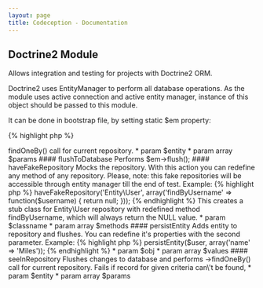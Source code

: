 ```yaml
---
layout: page
title: Codeception - Documentation
---
```


## Doctrine2 Module

Allows integration and testing for projects with Doctrine2 ORM.

Doctrine2 uses EntityManager to perform all database operations.
As the module uses active connection and active entity manager, instance of this object should be passed to this module.

It can be done in bootstrap file, by setting static $em property:

{% highlight php %}

<?php

\Codeception\Module\Doctrine2::$em = $em


{% endhighlight %}

### Config
* cleanup: true - all doctrine queries will be run in transaction, which will be rolled back at the end of test.

### Actions


#### dontSeeInRepository


Flushes changes to database and performs ->findOneBy() call for current repository.

 * param $entity
 * param array $params


#### flushToDatabase


Performs $em->flush();


#### haveFakeRepository


Mocks the repository.

With this action you can redefine any method of any repository.
Please, note: this fake repositories will be accessible through entity manager till the end of test.

Example:

{% highlight php %}

<?php

$I->haveFakeRepository('Entity\User', array('findByUsername' => function($username) {  return null; }));


{% endhighlight %}

This creates a stub class for Entity\User repository with redefined method findByUsername, which will always return the NULL value.

 * param $classname
 * param array $methods


#### persistEntity


Adds entity to repository and flushes. You can redefine it's properties with the second parameter.

Example:

{% highlight php %}

<?php
$I->persistEntity($user, array('name' => 'Miles'));

{% endhighlight %}

 * param $obj
 * param array $values


#### seeInRepository


Flushes changes to database and performs ->findOneBy() call for current repository.
Fails if record for given criteria can\'t be found,

 * param $entity
 * param array $params
